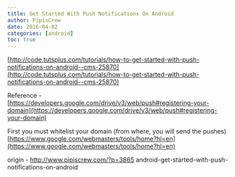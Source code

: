 ```yaml
---
title: Get Started With Push Notifications On Android
author: PipisCrew
date: 2016-04-02
categories: [android]
toc: true
---
```


[http://code.tutsplus.com/tutorials/how-to-get-started-with-push-notifications-on-android--cms-25870](http://code.tutsplus.com/tutorials/how-to-get-started-with-push-notifications-on-android--cms-25870)

Reference - [https://developers.google.com/drive/v3/web/push#registering-your-domain](https://developers.google.com/drive/v3/web/push#registering-your-domain)

First you must whitelist your domain (from where, you will send the pushes)
[https://www.google.com/webmasters/tools/home?hl=en](https://www.google.com/webmasters/tools/home?hl=en)

origin - http://www.pipiscrew.com/?p=3865 android-get-started-with-push-notifications-on-android